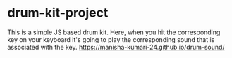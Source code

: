 # drum-kit-project
This is a simple JS based drum kit. Here, when you hit the corresponding key on your keyboard it's going to play the corresponding sound that is associated with the key.
https://manisha-kumari-24.github.io/drum-sound/
